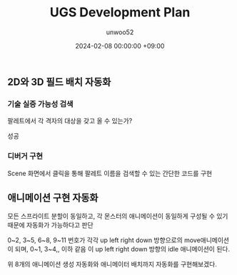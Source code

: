 ﻿---
title: UGS Development Plan
author: unwoo52
date: 2024-02-08 00:00:00 +09:00
categories: [Project, PrivateProject, Project2D3D]
tags: [Project, Project2D3D, 2D, 3D]
---

## 2D와 3D 필드 배치 자동화

### 기술 실증 가능성 검색

팔레트에서 각 격자의 대상을 갖고 올 수 있는가?

성공

### 디버거 구현

Scene 화면에서 클릭을 통해 팔레트 이름을 검색할 수 있는 간단한 코드를 구현

## 애니메이션 구현 자동화

모든 스프라이트 분할이 동일하고, 각 몬스터의 애니메이션이 동일하게 구성될 수 있기 때문에 자동화가 가능하다고 판단

0~2, 3~5, 6~8, 9~11 번호가 각각 up left right down 방향으로의 move애니메이션이 되며,
0~1, 3~4,, 이하 같음 이 up left right down 방향의 idle 애니메이션이 된다.

위 8개의 애니메이션 생성 자동화와 애니메이터 배치까지 자동화를 구현해보겠다.
